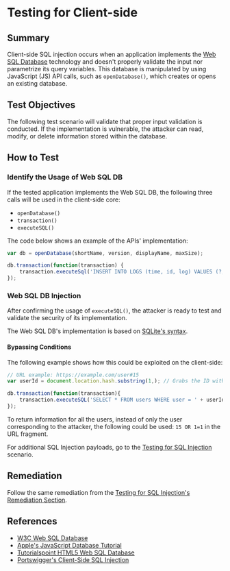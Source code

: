 # Testing for Client-side

## Summary

Client-side SQL injection occurs when an application implements the [Web SQL Database](https://www.w3.org/TR/webdatabase/) technology and doesn't properly validate the input nor parametrize its query variables. This database is manipulated by using JavaScript (JS) API calls, such as `openDatabase()`, which creates or opens an existing database.

## Test Objectives

The following test scenario will validate that proper input validation is conducted. If the implementation is vulnerable, the attacker can read, modify, or delete information stored within the database.

## How to Test

### Identify the Usage of Web SQL DB

If the tested application implements the Web SQL DB, the following three calls will be used in the client-side core:

- `openDatabase()`
- `transaction()`
- `executeSQL()`

The code below shows an example of the APIs' implementation:

```javascript
var db = openDatabase(shortName, version, displayName, maxSize);

db.transaction(function(transaction) {
    transaction.executeSql('INSERT INTO LOGS (time, id, log) VALUES (?, ?, ?)', [dateTime, id, log]);
});
```

### Web SQL DB Injection

After confirming the usage of `executeSQL()`, the attacker is ready to test and validate the security of its implementation.

The Web SQL DB's implementation is based on [SQLite's syntax](https://www.sqlite.org/lang.html).

#### Bypassing Conditions

The following example shows how this could be exploited on the client-side:

```javascript
// URL example: https://example.com/user#15
var userId = document.location.hash.substring(1,); // Grabs the ID without the hash -> 15

db.transaction(function(transaction){
    transaction.executeSQL('SELECT * FROM users WHERE user = ' + userId);
});
```

To return information for all the users, instead of only the user corresponding to the attacker, the following could be used: `15 OR 1=1` in the URL fragment.

For additional SQL Injection payloads, go to the [Testing for SQL Injection](05-Testing_for_SQL_Injection.md) scenario.

## Remediation

Follow the same remediation from the [Testing for SQL Injection's Remediation Section](05-Testing_for_SQL_Injection.md#remediation).

## References

- [W3C Web SQL Database](https://www.w3.org/TR/webdatabase/)
- [Apple's JavaScript Database Tutorial](https://developer.apple.com/library/archive/documentation/iPhone/Conceptual/SafariJSDatabaseGuide/UsingtheJavascriptDatabase/UsingtheJavascriptDatabase.html)
- [Tutorialspoint HTML5 Web SQL Database](https://www.tutorialspoint.com/html5/html5_web_sql.htm)
- [Portswigger's Client-Side SQL Injection](https://portswigger.net/web-security/dom-based/client-side-sql-injection)
